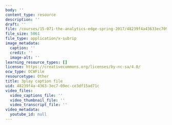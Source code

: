 ```yaml
---
body: ''
content_type: resource
description: ''
draft: ''
file: /courses/15-071-the-analytics-edge-spring-2017/48239f4a43633ec709ecce3df15ad71c_U57wvHVpe-8.srt
file_size: 5061
file_type: application/x-subrip
image_metadata:
  caption: ''
  credit: ''
  image-alt: ''
learning_resource_types: []
license: https://creativecommons.org/licenses/by-nc-sa/4.0/
ocw_type: OCWFile
resourcetype: Other
title: 3play caption file
uid: 48239f4a-4363-3ec7-09ec-ce3df15ad71c
video_files:
  video_captions_file: ''
  video_thumbnail_file: ''
  video_transcript_file: ''
video_metadata:
  youtube_id: null
---
```

